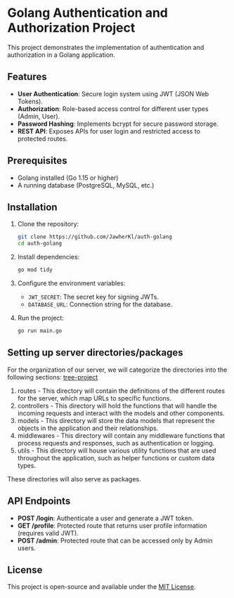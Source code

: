 # Golang Authentication and Authorization Project

This project demonstrates the implementation of authentication and authorization in a Golang application.

## Features
- **User Authentication**: Secure login system using JWT (JSON Web Tokens).
- **Authorization**: Role-based access control for different user types (Admin, User).
- **Password Hashing**: Implements bcrypt for secure password storage.
- **REST API**: Exposes APIs for user login and restricted access to protected routes.

## Prerequisites
- Golang installed (Go 1.15 or higher)
- A running database (PostgreSQL, MySQL, etc.)

## Installation

1. Clone the repository:
    ```bash
    git clone https://github.com/JawherKl/auth-golang
    cd auth-golang
    ```

2. Install dependencies:
    ```bash
    go mod tidy
    ```

3. Configure the environment variables:
    - `JWT_SECRET`: The secret key for signing JWTs.
    - `DATABASE_URL`: Connection string for the database.

4. Run the project:
    ```bash
    go run main.go
    ```
## Setting up server directories/packages
For the organization of our server, we will categorize the directories into the following sections:
[tree-project](tree-project.png)

1. routes - This directory will contain the definitions of the different routes for the server, which map URLs to specific functions.
2. controllers - This directory will hold the functions that will handle the incoming requests and interact with the models and other components.
3. models - This directory will store the data models that represent the objects in the application and their relationships.
4. middlewares - This directory will contain any middleware functions that process requests and responses, such as authentication or logging.
5. utils - This directory will house various utility functions that are used throughout the application, such as helper functions or custom data types.

These directories will also serve as packages.

## API Endpoints

- **POST /login**: Authenticate a user and generate a JWT token.
- **GET /profile**: Protected route that returns user profile information (requires valid JWT).
- **POST /admin**: Protected route that can be accessed only by Admin users.

## License
This project is open-source and available under the [MIT License](LICENSE).

